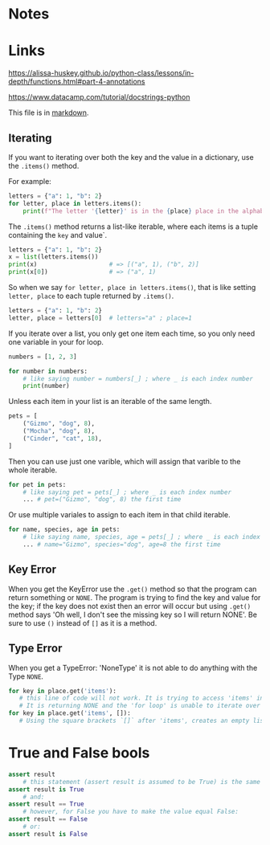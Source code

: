 # Notes

# Links
https://alissa-huskey.github.io/python-class/lessons/in-depth/functions.html#part-4-annotations

https://www.datacamp.com/tutorial/docstrings-python

This file is in [markdown](https://commonmark.org/help/).

## Iterating

If you want to iterating over both the key and the value in a dictionary, use the `.items()` method.

 For example:

```python
letters = {"a": 1, "b": 2}
for letter, place in letters.items():
	print(f"The letter '{letter}' is in the {place} place in the alphabet.")
```

The `.items()` method returns a list-like iterable, where each items is a tuple
containing the `key` and value`.

```python
letters = {"a": 1, "b": 2}
x = list(letters.items())
print(x)                    # => [("a", 1), ("b", 2)]
print(x[0])                 # => ("a", 1)
```

So when we say `for letter, place in letters.items()`, that is like setting
`letter, place` to each tuple returned by `.items()`.

```python
letters = {"a": 1, "b": 2}
letter, place = letters[0]  # letters="a" ; place=1
```

If you iterate over a list, you only get one item each time, so you only need
one variable in your for loop. 

```python
numbers = [1, 2, 3]

for number in numbers:
	# like saying number = numbers[_] ; where _ is each index number
	print(number)
```

Unless each item in your list is an iterable of the same length.

```python
pets = [
	("Gizmo", "dog", 8),
	("Mocha", "dog", 8),
	("Cinder", "cat", 18),
]
```

Then you can use just one varible, which will assign that varible to the whole
iterable.

```python
for pet in pets:
	# like saying pet = pets[_] ; where _ is each index number
	... # pet=("Gizmo", "dog", 8) the first time
```
	
Or use multiple variales to assign to each item in that child iterable.

```python
for name, species, age in pets:
	# like saying name, species, age = pets[_] ; where _ is each index number
	... # name="Gizmo", species="dog", age=8 the first time
```

## Key Error

 When you get the KeyError use the `.get()` method so that the program can return something or `NONE`. The program is trying to find the key and value for the key; if the key does not exist then an error will occur but using `.get()` method says 'Oh well, I don't see the missing key so I will return NONE'. Be sure to use `()` instead of `[]` as it is a method.

 ## Type Error

 When you get a TypeError: 'NoneType' it is not able to do anything with the Type `NONE`.

 ```python
 for key in place.get('items'):
    # this line of code will not work. It is trying to access 'items' in a dicionary that doesn't have any items. 
    # It is returning NONE and the 'for loop' is unable to iterate over NONE
for key in place.get('items', []):
    # Using the square brackets `[]` after 'items', creates an empty list that can be iterated over.
```
# True and False bools
```python
assert result 
	# this statement (assert result is assumed to be True) is the same as this:
assert result is True
	# and:
assert result == True
	# however, for False you have to make the value equal False:
assert result == False
	# or:
assert result is False
```